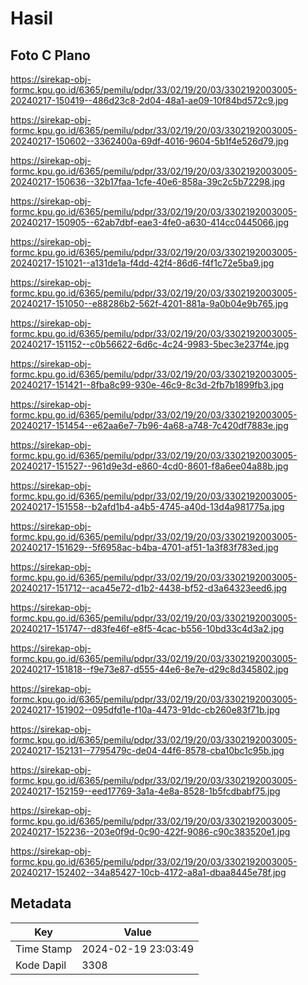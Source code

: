 # Hasil

## Foto C Plano

https://sirekap-obj-formc.kpu.go.id/6365/pemilu/pdpr/33/02/19/20/03/3302192003005-20240217-150419--486d23c8-2d04-48a1-ae09-10f84bd572c9.jpg

https://sirekap-obj-formc.kpu.go.id/6365/pemilu/pdpr/33/02/19/20/03/3302192003005-20240217-150602--3362400a-69df-4016-9604-5b1f4e526d79.jpg

https://sirekap-obj-formc.kpu.go.id/6365/pemilu/pdpr/33/02/19/20/03/3302192003005-20240217-150636--32b17faa-1cfe-40e6-858a-39c2c5b72298.jpg

https://sirekap-obj-formc.kpu.go.id/6365/pemilu/pdpr/33/02/19/20/03/3302192003005-20240217-150905--62ab7dbf-eae3-4fe0-a630-414cc0445066.jpg

https://sirekap-obj-formc.kpu.go.id/6365/pemilu/pdpr/33/02/19/20/03/3302192003005-20240217-151021--a131de1a-f4dd-42f4-86d6-f4f1c72e5ba9.jpg

https://sirekap-obj-formc.kpu.go.id/6365/pemilu/pdpr/33/02/19/20/03/3302192003005-20240217-151050--e88286b2-562f-4201-881a-9a0b04e9b765.jpg

https://sirekap-obj-formc.kpu.go.id/6365/pemilu/pdpr/33/02/19/20/03/3302192003005-20240217-151152--c0b56622-6d6c-4c24-9983-5bec3e237f4e.jpg

https://sirekap-obj-formc.kpu.go.id/6365/pemilu/pdpr/33/02/19/20/03/3302192003005-20240217-151421--8fba8c99-930e-46c9-8c3d-2fb7b1899fb3.jpg

https://sirekap-obj-formc.kpu.go.id/6365/pemilu/pdpr/33/02/19/20/03/3302192003005-20240217-151454--e62aa6e7-7b96-4a68-a748-7c420df7883e.jpg

https://sirekap-obj-formc.kpu.go.id/6365/pemilu/pdpr/33/02/19/20/03/3302192003005-20240217-151527--961d9e3d-e860-4cd0-8601-f8a6ee04a88b.jpg

https://sirekap-obj-formc.kpu.go.id/6365/pemilu/pdpr/33/02/19/20/03/3302192003005-20240217-151558--b2afd1b4-a4b5-4745-a40d-13d4a981775a.jpg

https://sirekap-obj-formc.kpu.go.id/6365/pemilu/pdpr/33/02/19/20/03/3302192003005-20240217-151629--5f6958ac-b4ba-4701-af51-1a3f83f783ed.jpg

https://sirekap-obj-formc.kpu.go.id/6365/pemilu/pdpr/33/02/19/20/03/3302192003005-20240217-151712--aca45e72-d1b2-4438-bf52-d3a64323eed6.jpg

https://sirekap-obj-formc.kpu.go.id/6365/pemilu/pdpr/33/02/19/20/03/3302192003005-20240217-151747--d83fe46f-e8f5-4cac-b556-10bd33c4d3a2.jpg

https://sirekap-obj-formc.kpu.go.id/6365/pemilu/pdpr/33/02/19/20/03/3302192003005-20240217-151818--f9e73e87-d555-44e6-8e7e-d29c8d345802.jpg

https://sirekap-obj-formc.kpu.go.id/6365/pemilu/pdpr/33/02/19/20/03/3302192003005-20240217-151902--095dfd1e-f10a-4473-91dc-cb260e83f71b.jpg

https://sirekap-obj-formc.kpu.go.id/6365/pemilu/pdpr/33/02/19/20/03/3302192003005-20240217-152131--7795479c-de04-44f6-8578-cba10bc1c95b.jpg

https://sirekap-obj-formc.kpu.go.id/6365/pemilu/pdpr/33/02/19/20/03/3302192003005-20240217-152159--eed17769-3a1a-4e8a-8528-1b5fcdbabf75.jpg

https://sirekap-obj-formc.kpu.go.id/6365/pemilu/pdpr/33/02/19/20/03/3302192003005-20240217-152236--203e0f9d-0c90-422f-9086-c90c383520e1.jpg

https://sirekap-obj-formc.kpu.go.id/6365/pemilu/pdpr/33/02/19/20/03/3302192003005-20240217-152402--34a85427-10cb-4172-a8a1-dbaa8445e78f.jpg


## Metadata

| Key        | Value               |
| ---------- | ------------------- |
| Time Stamp | 2024-02-19 23:03:49 |
| Kode Dapil | 3308                |



